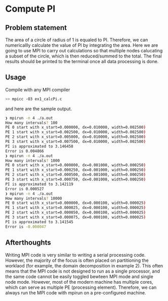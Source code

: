# Compute PI

## Problem statement

The area of a circle of radius of 1 is equaled to PI.
Therefore, we can numericallly calculate the value of PI by integrating the area.
Here we are going to use MPI to carry out calculations so that multiple nodes calucating a subset of the circle, which is then reduced/summed to the total.
The final results should be printed to the terminal once all data processing is done.

## Usage

Compile with any MPI compiler

```bash
>> mpicc -O3 ex1_calcPi.c
```

and here are the sample output.

```bash
❯ mpirun -n 4 ./a.out
How many intervals? 100
PE 0 start with x_start=0.000000, dx=0.010000, width=0.002500)
PE 1 start with x_start=0.002500, dx=0.010000, width=0.002500)
PE 2 start with x_start=0.005000, dx=0.010000, width=0.002500)
PE 3 start with x_start=0.007500, dx=0.010000, width=0.002500)
PI is approximated to 3.146458
Error is 0.004866
❯ mpirun -n 4 ./a.out
How many intervals? 1000
PE 0 start with x_start=0.000000, dx=0.001000, width=0.000250)
PE 1 start with x_start=0.000250, dx=0.001000, width=0.000250)
PE 2 start with x_start=0.000500, dx=0.001000, width=0.000250)
PE 3 start with x_start=0.000750, dx=0.001000, width=0.000250)
PI is approximated to 3.142119
Error is 0.000527
❯ mpirun -n 4 ./a.out
How many intervals? 10000
PE 0 start with x_start=0.000000, dx=0.000100, width=0.000025)
PE 1 start with x_start=0.000025, dx=0.000100, width=0.000025)
PE 2 start with x_start=0.000050, dx=0.000100, width=0.000025)
PE 3 start with x_start=0.000075, dx=0.000100, width=0.000025)
PI is approximated to 3.141545
Error is -0.000047
```

## Afterthoughts

Writing MPI code is very similar to writing a serial processing code.
However, the majority of the focus is often placed on partitioning the worklaod (for example, the domain decomposition in example 2).
This often means that the MPI code is not designed to run as a single processor, and the same code cannot be easily toggled bewteen MPI mode and single node mode.
However, most of the modern machine has multiple cores, which can serve as multiple PE (processing element).
Therefore, we can always run the MPI code with mpirun on a pre-configured machine.
